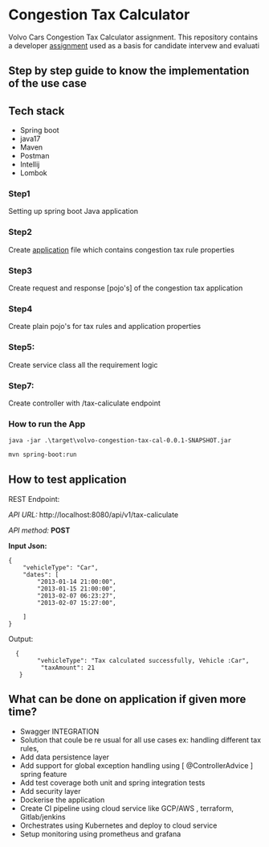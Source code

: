 # Congestion Tax Calculator

Volvo Cars Congestion Tax Calculator assignment.
This repository contains a developer [assignment](ASSIGNMENT.md) used as a basis for candidate intervew and evaluati


## Step by step guide to know the implementation of the use case

## Tech stack
- Spring boot 
- java17
- Maven 
- Postman
- Intellij
- Lombok 


### Step1 
 Setting up spring boot Java application
 
### Step2 
  Create [application](application.yml) file which contains congestion tax rule properties 
  
### Step3 
   Create request and response [pojo's] of the congestion tax application
   
### Step4 
   Create plain pojo's for  tax rules and application properties
   
### Step5:
   Create service class all the requirement logic 

### Step7:
   Create controller with /tax-caliculate endpoint 
    



### How to run the App
```
java -jar .\target\volvo-congestion-tax-cal-0.0.1-SNAPSHOT.jar
```

```bash
mvn spring-boot:run
```

## How to test application 
REST Endpoint:

*API URL:*  http://localhost:8080/api/v1/tax-caliculate

*API method:*  **POST**

**Input Json:**

    {
        "vehicleType": "Car",
        "dates": [
            "2013-01-14 21:00:00",
            "2013-01-15 21:00:00",
            "2013-02-07 06:23:27",
            "2013-02-07 15:27:00",
 
        ]
    }
Output:

      {
            "vehicleType": "Tax calculated successfully, Vehicle :Car",
             "taxAmount": 21
       }



## What can be done on application if given more time?
- Swagger INTEGRATION
- Solution that coule be re usual for all use cases ex: handling different tax rules, 
- Add data persistence layer 
- Add support for global exception handling using [ @ControllerAdvice ] spring feature 
- Add test coverage both unit and spring integration tests
- Add security layer 
- Dockerise the application 
- Create CI pipeline using cloud service like GCP/AWS , terraform, Gitlab/jenkins
- Orchestrates using Kubernetes and deploy to cloud service
- Setup monitoring using prometheus and grafana

